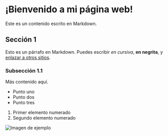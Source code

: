 # ¡Bienvenido a mi página web!

Este es un contenido escrito en Markdown.

## Sección 1

Esto es un párrafo en Markdown. Puedes escribir *en cursiva*, **en negrita**, y [enlazar a otros sitios](https://example.com).

### Subsección 1.1

Más contenido aquí.

- Punto uno
- Punto dos
- Punto tres

1. Primer elemento numerado
2. Segundo elemento numerado

![Imagen de ejemplo](https://example.com/imagen.jpg)


